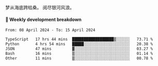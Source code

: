 梦从海底跨枯桑。
阅尽银河风浪。


#### 📝 Weekly development breakdown

<!--START_SECTION:waka-->

```txt
From: 08 April 2024 - To: 15 April 2024

TypeScript   17 hrs 44 mins  ██████████████████▒░░░░░░   73.71 %
Python       4 hrs 54 mins   █████░░░░░░░░░░░░░░░░░░░░   20.38 %
JSON         47 mins         ▓░░░░░░░░░░░░░░░░░░░░░░░░   03.27 %
Bash         16 mins         ▒░░░░░░░░░░░░░░░░░░░░░░░░   01.14 %
Other        11 mins         ▒░░░░░░░░░░░░░░░░░░░░░░░░   00.78 %
```

<!--END_SECTION:waka-->



